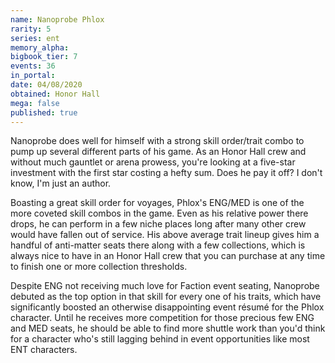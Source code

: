 ```yaml
---
name: Nanoprobe Phlox
rarity: 5
series: ent
memory_alpha:
bigbook_tier: 7
events: 36
in_portal:
date: 04/08/2020
obtained: Honor Hall
mega: false
published: true
---
```


Nanoprobe does well for himself with a strong skill order/trait combo to pump up several different parts of his game. As an Honor Hall crew and without much gauntlet or arena prowess, you're looking at a five-star investment with the first star costing a hefty sum. Does he pay it off? I don't know, I'm just an author.

Boasting a great skill order for voyages, Phlox's ENG/MED is one of the more coveted skill combos in the game. Even as his relative power there drops, he can perform in a few niche places long after many other crew would have fallen out of service. His above average trait lineup gives him a handful of anti-matter seats there along with a few collections, which is always nice to have in an Honor Hall crew that you can purchase at any time to finish one or more collection thresholds.

Despite ENG not receiving much love for Faction event seating, Nanoprobe debuted as the top option in that skill for every one of his traits, which have significantly boosted an otherwise disappointing event résumé for the Phlox character. Until he receives more competition for those precious few ENG and MED seats, he should be able to find more shuttle work than you'd think for a character who's still lagging behind in event opportunities like most ENT characters.

